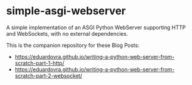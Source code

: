 # simple-asgi-webserver
A simple implementation of an ASGI Python WebServer supporting HTTP and WebSockets, with no external dependencies.

This is the companion repository for these Blog Posts:

* https://eduardovra.github.io/writing-a-python-web-server-from-scratch-part-1-http/
* https://eduardovra.github.io/writing-a-python-web-server-from-scratch-part-2-websocket/

